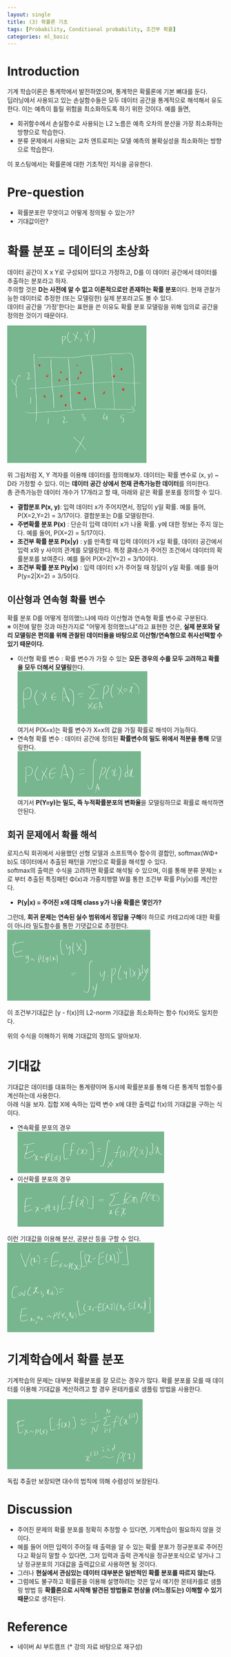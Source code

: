 ```yaml
---
layout: single
title: (3) 확률론 기초
tags: [Probability, Conditional probability, 조건부 확률]
categories: ml_basic
---
```

# Introduction
 기계 학습이론은 통계학에서 발전하였으며, 통계학은 확률론에 기본 뼈대를 둔다.    
 딥러닝에서 사용되고 있는 손실함수들은 모두 데이터 공간을 통계적으로 해석해서 유도한다. 이는 예측이 틀릴 위험을 최소화하도록 하기 위한 것이다.
예를 들면,
- 회귀함수에서 손실함수로 사용되는 L2 노름은 예측 오차의 분산을 가장 최소화하는 방향으로 학습한다.
- 분류 문제에서 사용되는 교차 엔트로피는 모델 예측의 불확실성을 최소화하는 방향으로 학습한다.

이 포스팅에서는 확률론에 대한 기초적인 지식을 공유한다.

# Pre-question
- 확률분포란 무엇이고 어떻게 정의될 수 있는가?
- 기대값이란?

# 확률 분포 = 데이터의 초상화
데이터 공간이 X x Y로 구성되어 있다고 가정하고, D를 이 데이터 공간에서 데이터를 추출하는 분포라고 하자.    
주의할 것은 **D는 사전에 알 수 없고 이론적으로만 존재하는 확률 분포**이다. 현재 관찰가능한 데이터로 추정한 (또는 모델링한) 실제 분포라고도 볼 수 있다.       
데이터 공간을 '가정'한다는 표현을 쓴 이유도 확률 분포 모델링을 위해 임의로 공간을 정의한 것이기 때문이다.
    
![](./../../../assets/images/(TODO)2022-09-19-Prohbability_images/1663949036681.png)     
    
위 그림처럼 X, Y 격자를 이용해 데이터를 정의해보자. 데이터는 확률 변수로 (x, y) ~ D라 가정할 수 있다. 이는 **데이터 공간 상에서 현재 관측가능한 데이터**를 의미한다.    
총 관측가능한 데이터 개수가 17개라고 할 때, 아래와 같은 확률 분포를 정의할 수 있다.
- **결합분포 P(x, y)**: 입력 데이터 x가 주어지면서, 정답이 y일 확률. 예를 들어, P(X=2,Y=2) = 3/17이다. 결합분포는 D를 모델링한다. 
- **주변확률 분포 P(x)** : 단순히 입력 데이터 x가 나올 확률. y에 대한 정보는 주지 않는다. 예를 들어, P(X=2) = 5/17이다.
- **조건부 확률 분포 P(x&#124;y)** : y를 만족할 때 입력 데이터가 x일 확률, 데이터 공간에서 입력 x와 y 사이의 관계를 모델링한다. 특정 클래스가 주어진 조건에서 데이터의 확률분포를 보여준다. 예를 들어 P(X=2&#124;Y=2) = 3/10이다.    
- **조건부 확률 분포 P(y&#124;x)** : 입력 데이터 x가 주어질 때 정답이 y일 확률. 예를 들어 P(y=2&#124;X=2) = 3/5이다.


## 이산형과 연속형 확률 변수
확률 분포 D를 어떻게 정의했느냐에 따라 이산형과 연속형 확률 변수로 구분된다.    
※ 이전에 말한 것과 마찬가지로 "어떻게 정의했느냐"라고 표현한 것은, **실제 분포와 달리 모델링은 편의를 위해 관찰된 데이터들을 바탕으로 
이산형/연속형으로 취사선택할 수 있기 때문이다.**

- 이산형 확률 변수 : 확률 변수가 가질 수 있는 **모든 경우의 수를 모두 고려하고 확률을 모두 더해서 모델링**한다.     
![](./../../../assets/images/(TODO)2022-09-19-Prohbability_images/1663950049889.png)      
여기서 P(X=x)는 확률 변수가 X=x의 값을 가질 확률로 해석이 가능하다.
- 연속형 확률 변수 : 데이터 공간에 정의된 **확률변수의 밀도 위에서 적분을 통해** 모델링한다.       
![](./../../../assets/images/(TODO)2022-09-19-Prohbability_images/1663950094164.png)          
여기서 **P(Y=y)는 밀도, 즉 누적확률분포의 변화율**을 모델링하므로 확률로 해석하면 안된다.

## 회귀 문제에서 확률 해석
로지스틱 회귀에서 사용했던 선형 모델과 소프트맥수 함수의 결합인, softmax(WΦ+ b)도 데이터에서 추출된 패턴을 기반으로 확률을 해석할 수 있다.    
softmax의 출력은 수식을 고려하면 확률로 해석될 수 있으며, 이를 통해 분류 문제는 x로 부터 추출된 특징패턴 Φ(x)과 가중치행렬 W를 통한 조건부 확률 P(y&#124;x)를 계산한다.    
- **P(y&#124;x) = 주어진 x에 대해 class y가 나올 확률은 몇인가?**   

그런데, **회귀 문제는 연속된 실수 범위에서 정답을 구해**야 하므로 카테고리에 대한 확률이 아니라 밀도함수를 통한 기댓값으로 추정한다.       
![](./../../../assets/images/2022-09-19-Prohbability_images/1663951563799.png)      

이 조건부기대값은 [y - f(x)]의 L2-norm 기대값을 최소화하는 함수 f(x)와도 일치한다.

위의 수식을 이해하기 위해 기대값의 정의도 알아보자.

# 기대값
기대값은 데이터를 대표하는 통계량이며 동시에 확률분포를 통해 다른 통계적 범함수를 계산하는데 사용한다.   
아래 식을 보자. 집합 X에 속하는 입력 변수 x에 대한 출력값 f(x)의 기대값을 구하는 식이다.
- 연속확률 분포의 경우      
![](./../../../assets/images/2022-09-19-Prohbability_images/1663951862454.png)    
- 이산확률 분포의 경우     
![](./../../../assets/images/2022-09-19-Prohbability_images/1663952249219.png)     

이런 기대값을 이용해 분산, 공분산 등을 구할 수 있다.    
![](./../../../assets/images/2022-09-19-Prohbability_images/1663952462817.png)    

# 기계학습에서 확률 분포
기계학습의 문제는 대부분 확률분포를 잘 모르는 경우가 많다.
확률 분포를 모를 때 데이터를 이용해 기대값을 계산하려고 할 경우 몬테카를로 샘플링 방법을 사용한다.

![](./../../../assets/images/2022-09-19-Prohbability_images/1663952643960.png)    

독립 추출만 보장되면 대수의 법칙에 의해 수렴성이 보장된다.

# Discussion
- 주어진 문제의 확률 분포를 정확히 추정할 수 있다면, 기계학습이 필요하지 않을 것이다.
- 예를 들어 어떤 입력이 주어질 때 출력을 알 수 있는 확률 분포가 정규분포로 주어진다고 확실히 말할 수 있다면,
그저 입력과 출력 관계식을 정규분포식으로 넣거나 그냥 정규분포의 기대값을 출력값으로 사용하면 될 것이다.
- 그러나 **현실에서 관심있는 데이터 대부분은 일반적인 확률 분포를 따르지 않는다.** 
- 그럼에도 불구하고 확률론을 이용해 설명하려는 것은 앞서 얘기한 몬테카를로 샘플링 방법 등 **확률론으로 시작해 발견된 방법들로 현상을 (어느정도는) 이해할 수 있기 때문**으로 생각된다.

# Reference
- 네이버 AI 부트캠프 (* 강의 자료 바탕으로 재구성)            